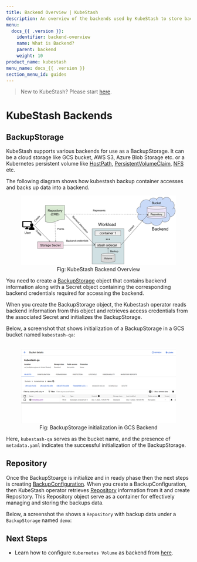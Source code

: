 ```yaml
---
title: Backend Overview | KubeStash
description: An overview of the backends used by KubeStash to store backed up data.
menu:
  docs_{{ .version }}:
    identifier: backend-overview
    name: What is Backend?
    parent: backend
    weight: 10
product_name: kubestash
menu_name: docs_{{ .version }}
section_menu_id: guides
---
```


> New to KubeStash? Please start [here](/docs/concepts/README.md).

# KubeStash Backends

## BackupStorage

KubeStash supports various backends for use as a BackupStorage. It can be a cloud storage like GCS bucket, AWS S3, Azure Blob Storage etc. or a Kubernetes persistent volume like [HostPath](https://kubernetes.io/docs/concepts/storage/volumes/#hostpath), [PersistentVolumeClaim](https://kubernetes.io/docs/concepts/storage/volumes/#persistentvolumeclaim), [NFS](https://kubernetes.io/docs/concepts/storage/volumes/#nfs) etc.

The following diagram shows how kubestash backup container accesses and backs up data into a backend.

<figure align="center">
	<img alt="KubeStash Backend Overview" src="./images/backend_overview.svg">
  <figcaption align="center">Fig: KubeStash Backend Overview</figcaption>
</figure>

You need to create a [BackupStorage]() object that contains backend information along with a Secret object containing the corresponding backend credentials required for accessing the backend.

When you create the BackupStorage object, the Kubestash operator reads backend information from this object and retrieves access credentials from the associated Secret and initializes the BackupStorage.

Below, a screenshot that shows initialization of a BackupStorage in a GCS bucket named `kubestash-qa`:


<figure align="center">
  <img alt="BackupStorage initialization in GCS Backend" src="./images/backupstorage-initialize.png">
  <figcaption align="center">Fig: BackupStorage initialization in GCS Backend</figcaption>
</figure>

Here, `kubestash-qa` serves as the bucket name, and the presence of `metadata.yaml` indicates the successful initialization of the BackupStorage.

## Repository
Once the BackupStoarge is initialize and in ready phase then the next steps is creating [BackupConfiguration](). When you create a BackupConfiguration, then KubeStash operator retrieves [Repository]() information from it and create Repository. This Repository object serve as a container for effectively managing and storing the backups data.


Below, a screenshot the shows a `Repository` with backup data under a `BackupStorage` named `demo`:

## Next Steps
- Learn how to configure `Kubernetes Volume` as backend from [here]().
